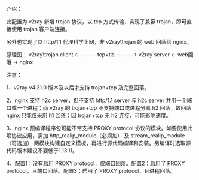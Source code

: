 介绍：

此配置为 v2ray 新增 trojan 协议，以 tcp 方式传输，实现了兼容 trojan，即可直接使用 trojan 客户端连接。

另外也实现了以 http/1.1 代理科学上网，非 v2ray\trojan 的 web 回落给 nginx。

原理图： v2ray\trojan client <------ tcp+tls ------> v2ray server <- web回落 -> nginx

注意：

1、v2ray v4.31.0 版本及以后才支持 trojan+tcp 及完整回落。

2、nginx 支持 h2c server，但不支持 http/1.1 server 与 h2c server 共用一个端口或一个进程；而 v2ray 的 trojan+tcp 不支持端口或进程分离 h2 回落，故回落 nginx 只能仅采用 h1 回落；因 trojan+tcp 无 h2 连接，可能影响速度。

3、nginx 预编译程序包可能不带支持 PROXY protocol 协议的模块。如要使用此项协议应用，需加 http_realip_module（必须加） 及 stream_realip_module（可选加） 两模块构建自定义模板，再进行源代码编译和安装。另编译时选取源代码版本建议不要低于1.13.11。

4、配置1：没有启用 PROXY protocol，仅端口回落。配置2：启用了 PROXY protocol，且端口回落。配置3：启用了 PROXY protocol，且进程回落。
